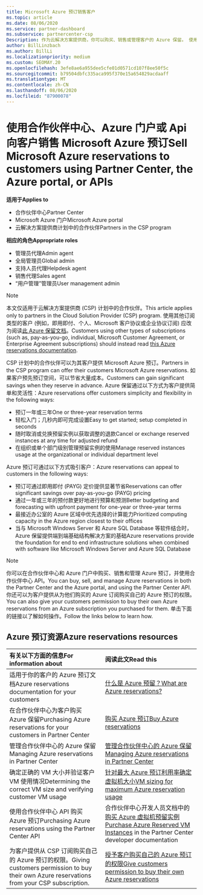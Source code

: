 ```yaml
---
title: Microsoft Azure 预订销售客户
ms.topic: article
ms.date: 08/06/2020
ms.service: partner-dashboard
ms.subservice: partnercenter-csp
Description: 作为云解决方案提供商，你可以购买、销售或管理客户的 Azure 保留。 使用合作伙伴中心、Azure 门户或合作伙伴中心 API。
author: BillLinzbach
ms.author: BillLi
ms.localizationpriority: medium
ms.custom: SEOMAY.20
ms.openlocfilehash: 3efe8ae6a955dee5cfe01d0571cd107f8ee50f5c
ms.sourcegitcommit: b79504dbfc335aca995f370e15a654829acdaaff
ms.translationtype: MT
ms.contentlocale: zh-CN
ms.lasthandoff: 08/06/2020
ms.locfileid: "87900078"
---
```

# <a name="sell-microsoft-azure-reservations-to-customers-using-partner-center-the-azure-portal-or-apis"></a><span data-ttu-id="8f04e-104">使用合作伙伴中心、Azure 门户或 Api 向客户销售 Microsoft Azure 预订</span><span class="sxs-lookup"><span data-stu-id="8f04e-104">Sell Microsoft Azure reservations to customers using Partner Center, the Azure portal, or APIs</span></span>

<span data-ttu-id="8f04e-105">**适用于**</span><span class="sxs-lookup"><span data-stu-id="8f04e-105">**Applies to**</span></span>

- <span data-ttu-id="8f04e-106">合作伙伴中心</span><span class="sxs-lookup"><span data-stu-id="8f04e-106">Partner Center</span></span>
- <span data-ttu-id="8f04e-107">Microsoft Azure 门户</span><span class="sxs-lookup"><span data-stu-id="8f04e-107">Microsoft Azure portal</span></span>
- <span data-ttu-id="8f04e-108">云解决方案提供商计划中的合作伙伴</span><span class="sxs-lookup"><span data-stu-id="8f04e-108">Partners in the CSP program</span></span>

<span data-ttu-id="8f04e-109">**相应的角色**</span><span class="sxs-lookup"><span data-stu-id="8f04e-109">**Appropriate roles**</span></span>

- <span data-ttu-id="8f04e-110">管理员代理</span><span class="sxs-lookup"><span data-stu-id="8f04e-110">Admin agent</span></span>
- <span data-ttu-id="8f04e-111">全局管理员</span><span class="sxs-lookup"><span data-stu-id="8f04e-111">Global admin</span></span>
- <span data-ttu-id="8f04e-112">支持人员代理</span><span class="sxs-lookup"><span data-stu-id="8f04e-112">Helpdesk agent</span></span>
- <span data-ttu-id="8f04e-113">销售代理</span><span class="sxs-lookup"><span data-stu-id="8f04e-113">Sales agent</span></span>
- <span data-ttu-id="8f04e-114">“用户管理”管理员</span><span class="sxs-lookup"><span data-stu-id="8f04e-114">User management admin</span></span>

> [!NOTE]
> <span data-ttu-id="8f04e-115">本文仅适用于云解决方案提供商 (CSP) 计划中的合作伙伴。</span><span class="sxs-lookup"><span data-stu-id="8f04e-115">This article applies only to partners in the Cloud Solution Provider (CSP) program.</span></span> <span data-ttu-id="8f04e-116">使用其他订阅类型的客户 (例如，即用即付、个人、Microsoft 客户协议或企业协议订阅) 应改为阅读[此 Azure 保留文档](https://docs.microsoft.com/azure/cost-management-billing/reservations)。</span><span class="sxs-lookup"><span data-stu-id="8f04e-116">Customers using other types of subscriptions (such as, pay-as-you-go, individual, Microsoft Customer Agreement, or Enterprise Agreement subscriptions) should instead read [this Azure reservations documentation](https://docs.microsoft.com/azure/cost-management-billing/reservations).</span></span>

<span data-ttu-id="8f04e-117">CSP 计划中的合作伙伴可以为其客户提供 Microsoft Azure 预订。</span><span class="sxs-lookup"><span data-stu-id="8f04e-117">Partners in the CSP program can offer their customers Microsoft Azure reservations.</span></span> <span data-ttu-id="8f04e-118">如果客户预先预订空间，可以节省大量成本。</span><span class="sxs-lookup"><span data-stu-id="8f04e-118">Customers can gain significant savings when they reserve in advance.</span></span> <span data-ttu-id="8f04e-119">Azure 保留通过以下方式为客户提供简单和灵活性：</span><span class="sxs-lookup"><span data-stu-id="8f04e-119">Azure reservations offer customers simplicity and flexibility in the following ways:</span></span>

- <span data-ttu-id="8f04e-120">预订一年或三年</span><span class="sxs-lookup"><span data-stu-id="8f04e-120">One or three-year reservation terms</span></span>
- <span data-ttu-id="8f04e-121">轻松入门；几秒内即可完成设置</span><span class="sxs-lookup"><span data-stu-id="8f04e-121">Easy to get started; setup completed in seconds</span></span>
- <span data-ttu-id="8f04e-122">随时取消或兑换预留实例以获取调整的退款</span><span class="sxs-lookup"><span data-stu-id="8f04e-122">Cancel or exchange reserved instances at any time for adjusted refund</span></span>
- <span data-ttu-id="8f04e-123">在组织或单个部门级别管理预留实例的使用</span><span class="sxs-lookup"><span data-stu-id="8f04e-123">Manage reserved instances usage at the organizational or individual department level</span></span>

<span data-ttu-id="8f04e-124">Azure 预订可通过以下方式吸引客户：</span><span class="sxs-lookup"><span data-stu-id="8f04e-124">Azure reservations can appeal to customers in the following ways:</span></span>

- <span data-ttu-id="8f04e-125">预订可通过即用即付 (PAYG) 定价提供显著节省</span><span class="sxs-lookup"><span data-stu-id="8f04e-125">Reservations can offer significant savings over pay-as-you-go (PAYG) pricing</span></span>
- <span data-ttu-id="8f04e-126">通过一年或三年的预付款更好地进行预算和预测</span><span class="sxs-lookup"><span data-stu-id="8f04e-126">Better budgeting and forecasting with upfront payment for one-year or three-year terms</span></span>
- <span data-ttu-id="8f04e-127">最接近办公室的 Azure 区域中优先选择的计算能力</span><span class="sxs-lookup"><span data-stu-id="8f04e-127">Prioritized computing capacity in the Azure region closest to their offices</span></span>
- <span data-ttu-id="8f04e-128">当与 Microsoft Windows Server 和 Azure SQL Database 等软件结合时，Azure 保留提供端到端基础结构解决方案的基础</span><span class="sxs-lookup"><span data-stu-id="8f04e-128">Azure reservations provide the foundation for end to end infrastructure solutions when combined with software like Microsoft Windows Server and Azure SQL Database</span></span>

>[!NOTE]
> <span data-ttu-id="8f04e-129">你可以在合作伙伴中心和 Azure 门户中购买、销售和管理 Azure 预订，并使用合作伙伴中心 API。</span><span class="sxs-lookup"><span data-stu-id="8f04e-129">You can buy, sell, and manage Azure reservations in both the Partner Center and the Azure portal, and using the Partner Center API.</span></span> <span data-ttu-id="8f04e-130">你还可以为客户提供从为他们购买的 Azure 订阅购买自己的 Azure 预订的权限。</span><span class="sxs-lookup"><span data-stu-id="8f04e-130">You can also give your customers permission to buy their own Azure reservations from an Azure subscription you purchased for them.</span></span> <span data-ttu-id="8f04e-131">单击下面的链接以了解如何操作。</span><span class="sxs-lookup"><span data-stu-id="8f04e-131">Follow the links below to learn how.</span></span>

## <a name="azure-reservations-resources"></a><span data-ttu-id="8f04e-132">Azure 预订资源</span><span class="sxs-lookup"><span data-stu-id="8f04e-132">Azure reservations resources</span></span>

|<span data-ttu-id="8f04e-133">**有关以下方面的信息**</span><span class="sxs-lookup"><span data-stu-id="8f04e-133">**For information about**</span></span>   |<span data-ttu-id="8f04e-134">**阅读此文**</span><span class="sxs-lookup"><span data-stu-id="8f04e-134">**Read this**</span></span>    |
|:-----------------------------|:-----------------|
| <span data-ttu-id="8f04e-135">适用于你的客户的 Azure 预订文档</span><span class="sxs-lookup"><span data-stu-id="8f04e-135">Azure reservations documentation for your customers</span></span> | [<span data-ttu-id="8f04e-136">什么是 Azure 预留？</span><span class="sxs-lookup"><span data-stu-id="8f04e-136">What are Azure reservations?</span></span>](https://docs.microsoft.com/azure/billing/billing-save-compute-costs-reservations)
|<span data-ttu-id="8f04e-137">在合作伙伴中心为客户购买 Azure 保留</span><span class="sxs-lookup"><span data-stu-id="8f04e-137">Purchasing Azure reservations for your customers in Partner Center</span></span>   |[<span data-ttu-id="8f04e-138">购买 Azure 预订</span><span class="sxs-lookup"><span data-stu-id="8f04e-138">Buy Azure reservations</span></span>](azure-reservations-buying.md)
|<span data-ttu-id="8f04e-139">管理合作伙伴中心的 Azure 保留</span><span class="sxs-lookup"><span data-stu-id="8f04e-139">Managing Azure reservations in Partner Center</span></span> | [<span data-ttu-id="8f04e-140">管理合作伙伴中心的 Azure 保留</span><span class="sxs-lookup"><span data-stu-id="8f04e-140">Managing Azure reservations in Partner Center</span></span>](azure-reservations-manage.md)
|<span data-ttu-id="8f04e-141">确定正确的 VM 大小并验证客户 VM 使用情况</span><span class="sxs-lookup"><span data-stu-id="8f04e-141">Determining the correct VM size and verifying customer VM usage</span></span>   |[<span data-ttu-id="8f04e-142">针对最大 Azure 预订利用率确定虚拟机大小</span><span class="sxs-lookup"><span data-stu-id="8f04e-142">VM sizing for maximum Azure reservation usage</span></span>](azure-usage.md)   |
|<span data-ttu-id="8f04e-143">使用合作伙伴中心 API 购买 Azure 预订</span><span class="sxs-lookup"><span data-stu-id="8f04e-143">Purchasing Azure reservations using the Partner Center API</span></span> | <span data-ttu-id="8f04e-144">合作伙伴中心开发人员文档中的[购买 Azure 虚拟机预留实例](https://docs.microsoft.com/partner-center/develop/purchase-azure-reservations)</span><span class="sxs-lookup"><span data-stu-id="8f04e-144">[Purchase Azure Reserved VM Instances](https://docs.microsoft.com/partner-center/develop/purchase-azure-reservations) in the Partner Center developer documentation</span></span>   |
|<span data-ttu-id="8f04e-145">为客户提供从 CSP 订阅购买自己的 Azure 预订的权限。</span><span class="sxs-lookup"><span data-stu-id="8f04e-145">Giving customers permission to buy their own Azure reservations from your CSP subscription.</span></span> | [<span data-ttu-id="8f04e-146">授予客户购买自己的 Azure 预订的权限</span><span class="sxs-lookup"><span data-stu-id="8f04e-146">Give customers permission to buy their own Azure reservations</span></span>](give-customers-permission.md)   |
